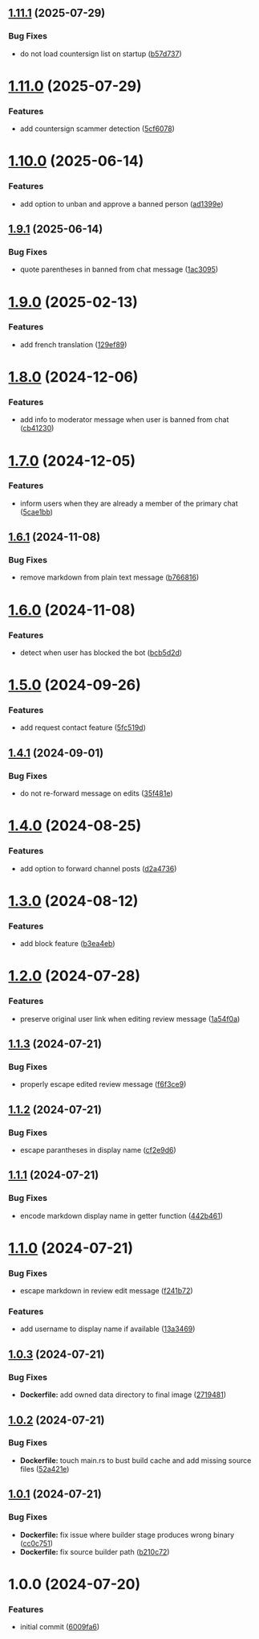 ## [1.11.1](https://github.com/DASPRiD/telegram-bouncer-bot/compare/v1.11.0...v1.11.1) (2025-07-29)


### Bug Fixes

* do not load countersign list on startup ([b57d737](https://github.com/DASPRiD/telegram-bouncer-bot/commit/b57d737c4e9870733b134a047043f247912ac38a))

# [1.11.0](https://github.com/DASPRiD/telegram-bouncer-bot/compare/v1.10.0...v1.11.0) (2025-07-29)


### Features

* add countersign scammer detection ([5cf6078](https://github.com/DASPRiD/telegram-bouncer-bot/commit/5cf607885625f3e199a1be60030c4666bc05b99d))

# [1.10.0](https://github.com/DASPRiD/telegram-bouncer-bot/compare/v1.9.1...v1.10.0) (2025-06-14)


### Features

* add option to unban and approve a banned person ([ad1399e](https://github.com/DASPRiD/telegram-bouncer-bot/commit/ad1399ec0ccc56feac90f1886e96ee1e4eba6ba7))

## [1.9.1](https://github.com/DASPRiD/telegram-bouncer-bot/compare/v1.9.0...v1.9.1) (2025-06-14)


### Bug Fixes

* quote parentheses in banned from chat message ([1ac3095](https://github.com/DASPRiD/telegram-bouncer-bot/commit/1ac309569bb3bc131fcf65887d5d7324864d9e89))

# [1.9.0](https://github.com/DASPRiD/telegram-bouncer-bot/compare/v1.8.0...v1.9.0) (2025-02-13)


### Features

* add french translation ([129ef89](https://github.com/DASPRiD/telegram-bouncer-bot/commit/129ef89cfed2849563308080e3432582dc92cd35))

# [1.8.0](https://github.com/DASPRiD/telegram-bouncer-bot/compare/v1.7.0...v1.8.0) (2024-12-06)


### Features

* add info to moderator message when user is banned from chat ([cb41230](https://github.com/DASPRiD/telegram-bouncer-bot/commit/cb41230e254ed59ad5067671ab1aa739185b5282))

# [1.7.0](https://github.com/DASPRiD/telegram-bouncer-bot/compare/v1.6.1...v1.7.0) (2024-12-05)


### Features

* inform users when they are already a member of the primary chat ([5cae1bb](https://github.com/DASPRiD/telegram-bouncer-bot/commit/5cae1bba83356968cdbc64ae292f25614c752320))

## [1.6.1](https://github.com/DASPRiD/telegram-bouncer-bot/compare/v1.6.0...v1.6.1) (2024-11-08)


### Bug Fixes

* remove markdown from plain text message ([b766816](https://github.com/DASPRiD/telegram-bouncer-bot/commit/b76681631da9d0eed65979af2851624f0b584882))

# [1.6.0](https://github.com/DASPRiD/telegram-bouncer-bot/compare/v1.5.0...v1.6.0) (2024-11-08)


### Features

* detect when user has blocked the bot ([bcb5d2d](https://github.com/DASPRiD/telegram-bouncer-bot/commit/bcb5d2db1433717c6ee64378a0deb914218818cf))

# [1.5.0](https://github.com/DASPRiD/telegram-bouncer-bot/compare/v1.4.1...v1.5.0) (2024-09-26)


### Features

* add request contact feature ([5fc519d](https://github.com/DASPRiD/telegram-bouncer-bot/commit/5fc519d35f0a7c8c655c20df1a3453369cab7ce0))

## [1.4.1](https://github.com/DASPRiD/telegram-bouncer-bot/compare/v1.4.0...v1.4.1) (2024-09-01)


### Bug Fixes

* do not re-forward message on edits ([35f481e](https://github.com/DASPRiD/telegram-bouncer-bot/commit/35f481e09850c91944f1efb1bf4ff51e2f39eecc))

# [1.4.0](https://github.com/DASPRiD/telegram-bouncer-bot/compare/v1.3.0...v1.4.0) (2024-08-25)


### Features

* add option to forward channel posts ([d2a4736](https://github.com/DASPRiD/telegram-bouncer-bot/commit/d2a47361dbd792cfc189fe70b794de6535e90d0a))

# [1.3.0](https://github.com/DASPRiD/telegram-bouncer-bot/compare/v1.2.0...v1.3.0) (2024-08-12)


### Features

* add block feature ([b3ea4eb](https://github.com/DASPRiD/telegram-bouncer-bot/commit/b3ea4ebef36e3e96729a7ab150f3b43ae6cfaa86))

# [1.2.0](https://github.com/DASPRiD/telegram-bouncer-bot/compare/v1.1.3...v1.2.0) (2024-07-28)


### Features

* preserve original user link when editing review message ([1a54f0a](https://github.com/DASPRiD/telegram-bouncer-bot/commit/1a54f0a65a849bd3bf92945077f9dc3cfd0a57a3))

## [1.1.3](https://github.com/DASPRiD/telegram-bouncer-bot/compare/v1.1.2...v1.1.3) (2024-07-21)


### Bug Fixes

* properly escape edited review message ([f6f3ce9](https://github.com/DASPRiD/telegram-bouncer-bot/commit/f6f3ce93de15b1891328981d647018a0baef761f))

## [1.1.2](https://github.com/DASPRiD/telegram-bouncer-bot/compare/v1.1.1...v1.1.2) (2024-07-21)


### Bug Fixes

* escape parantheses in display name ([cf2e9d6](https://github.com/DASPRiD/telegram-bouncer-bot/commit/cf2e9d68b959d36a6870c78e2375c9b3310cb3e6))

## [1.1.1](https://github.com/DASPRiD/telegram-bouncer-bot/compare/v1.1.0...v1.1.1) (2024-07-21)


### Bug Fixes

* encode markdown display name in getter function ([442b461](https://github.com/DASPRiD/telegram-bouncer-bot/commit/442b461fbba20da1ff76c1c4db3ec453b33687ab))

# [1.1.0](https://github.com/DASPRiD/telegram-bouncer-bot/compare/v1.0.3...v1.1.0) (2024-07-21)


### Bug Fixes

* escape markdown in review edit message ([f241b72](https://github.com/DASPRiD/telegram-bouncer-bot/commit/f241b7224acfed9b687038ea110589c760d69f57))


### Features

* add username to display name if available ([13a3469](https://github.com/DASPRiD/telegram-bouncer-bot/commit/13a3469bf89627e1df0956ddad2ffb13e3b8470b))

## [1.0.3](https://github.com/DASPRiD/telegram-bouncer-bot/compare/v1.0.2...v1.0.3) (2024-07-21)


### Bug Fixes

* **Dockerfile:** add owned data directory to final image ([2719481](https://github.com/DASPRiD/telegram-bouncer-bot/commit/27194810c9dfd49064ac9f98fb88b2b567e641ea))

## [1.0.2](https://github.com/DASPRiD/telegram-bouncer-bot/compare/v1.0.1...v1.0.2) (2024-07-21)


### Bug Fixes

* **Dockerfile:** touch main.rs to bust build cache and add missing source files ([52a421e](https://github.com/DASPRiD/telegram-bouncer-bot/commit/52a421e7206a28f6429a602ca1d68bc47321f8df))

## [1.0.1](https://github.com/DASPRiD/telegram-bouncer-bot/compare/v1.0.0...v1.0.1) (2024-07-21)


### Bug Fixes

* **Dockerfile:** fix issue where builder stage produces wrong binary ([cc0c751](https://github.com/DASPRiD/telegram-bouncer-bot/commit/cc0c75184801e5bdf8815e511274d5df4064c07a))
* **Dockerfile:** fix source builder path ([b210c72](https://github.com/DASPRiD/telegram-bouncer-bot/commit/b210c7294751176bf30cee193df25a2fa519177d))

# 1.0.0 (2024-07-20)


### Features

* initial commit ([6009fa6](https://github.com/DASPRiD/telegram-bouncer-bot/commit/6009fa60ea7b7d346fcc57f5b3341aa4bf3704b5))
